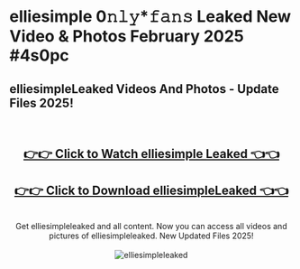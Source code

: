 # elliesimple 0𝚗𝚕𝚢*𝚏𝚊𝚗𝚜 Leaked New Video & Photos February 2025 #4s0pc

<h2>elliesimpleLeaked Videos And Photos - Update Files 2025!</h2>
<br>
<div align="center">
<h2><a href="https://mediaupload.pro?title=elliesimple&ref=11F" rel="nofollow">👉👉 Click to Watch elliesimple Leaked 👈👈</a></h2>
<h2><a href="https://mediaupload.pro?title=elliesimple&ref=11F" rel="nofollow">👉👉 Click to Download elliesimpleLeaked 👈👈</a></h2>
<br>
Get elliesimpleleaked and all content. Now you can access all videos and pictures of elliesimpleleaked. New Updated Files 2025!
<br>
<br>
<a href="https://mediaupload.pro?title=elliesimple&ref=11F" rel="nofollow" data-target="animated-image.originalLink"><img src="https://i.ibb.co/Gkj2r4b/banner.png" alt="elliesimpleleaked" style="max-width: 100%; display: inline-block;" data-target="animated-image.originalImage"></a>
</div>
<br>

